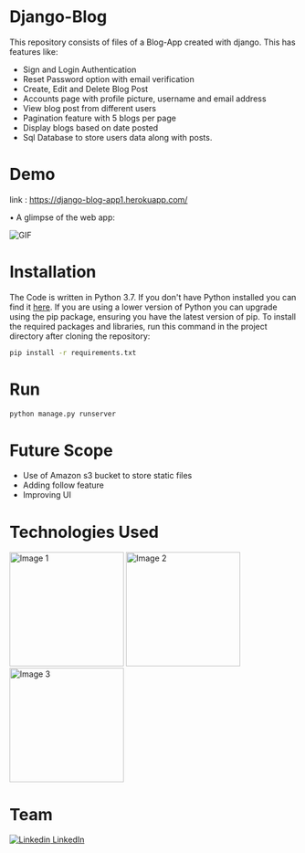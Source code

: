 # Django-Blog

This repository consists of files of a Blog-App created with django. This has features like:
- Sign and Login Authentication
- Reset Password option with email verification
- Create, Edit and Delete Blog Post
- Accounts page with profile picture, username and email address
- View blog post from different users
- Pagination feature with 5 blogs per page
- Display blogs based on date posted
- Sql Database to store users data along with posts.


# Demo

link : https://django-blog-app1.herokuapp.com/

• A glimpse of the web app:

 ![GIF](https://github.com/preethu19/Django-Blog/blob/master/django-blog.gif)


# Installation

The Code is written in Python 3.7. If you don't have Python installed you can find it [here](https://www.python.org/downloads/). If you are using a lower version of Python you can upgrade using the pip package, ensuring you have the latest version of pip. To install the required packages and libraries, run this command in the project directory after cloning the repository:
```bash
pip install -r requirements.txt
```
# Run

```python
python manage.py runserver
```

# Future Scope

- Use of Amazon s3 bucket to store static files
- Adding follow feature
- Improving UI


# Technologies Used

<div>
<img src="https://camo.githubusercontent.com/2fb0723ef80f8d87a51218680e209c66f213edf8/68747470733a2f2f666f7274686562616467652e636f6d2f696d616765732f6261646765732f6d6164652d776974682d707974686f6e2e737667" alt="Image 1" width="200"/>
<img src="https://storage.googleapis.com/cw-p1w5jpim0sdhkccw8gr/media/blog-images/django-logo.gif" alt="Image 2" width="200"/>
<img src="https://gunicorn.org/images/logo.jpg" alt="Image 3" width="200"/>
</div>


# Team
[![Linkedin](https://i.stack.imgur.com/gVE0j.png) LinkedIn](https://www.linkedin.com/in/preetham19/)
&nbsp;
